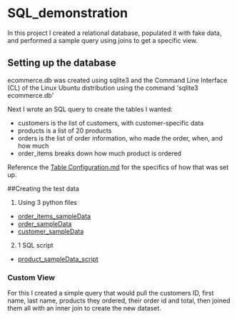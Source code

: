 # SQL_demonstration
In this project I created a relational database, populated it with fake data, and performed a sample query using joins to get a specific view.

## Setting up the database 
ecommerce.db was created using sqlite3 and the Command Line Interface (CL) of the Linux Ubuntu distribution using the command 'sqlite3 ecommerce.db'

Next I wrote an SQL query to create the tables I wanted:
- customers is the list of customers, with customer-specific data
- products is a list of 20 products
- orders is the list of order information, who made the order, when, and how much
- order_items breaks down how much product is ordered

Reference the [Table Configuration.md](<Table_configuration.md>) for the specifics of how that was set up. 

##Creating the test data
1. Using 3 python files
  - [order_items_sampleData](<order_items_sampleData.py>)
  - [order_sampleData](<orders_sampleData.py>)
  - [customer_sampleData](<customers_sampleData_script.pw>)
2. 1 SQL script
  - [product_sampleData_script](<product_sampleData_script.sql>)

### Custom View

For this I created a simple query that would pull the customers ID, first name, last name, products they ordered, their order id and total, then joined them all with an inner join to create the new dataset. 

